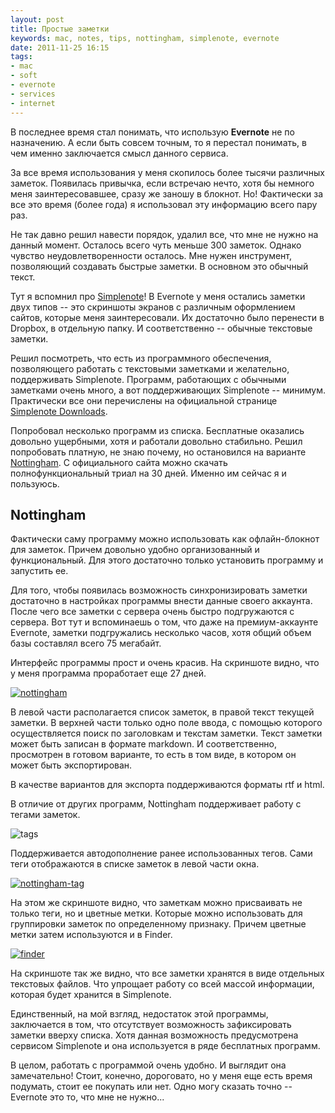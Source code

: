 ```yaml
---
layout: post
title: Простые заметки
keywords: mac, notes, tips, nottingham, simplenote, evernote
date: 2011-11-25 16:15
tags:
- mac
- soft
- evernote
- services
- internet
---
```


В последнее время стал понимать, что использую **Evernote** не по назначению. А если быть совсем точным, то я перестал понимать, в чем именно заключается смысл данного сервиса.

За все время использования у меня скопилось более тысячи различных заметок. Появилась привычка, если встречаю нечто, хотя бы немного меня заинтересовавшее, сразу же заношу в блокнот. Но! Фактически за все это время (более года) я использовал эту информацию всего пару раз. 

Не так давно решил навести порядок, удалил все, что мне не нужно на данный момент.  Осталось всего чуть меньше 300 заметок. Однако чувство неудовлетворенности осталось. Мне нужен инструмент, позволяющий создавать быстрые заметки. В основном это обычный текст. 

Тут я вспомнил про [Simplenote][]! В Evernote у меня остались заметки двух типов -- это скриншоты экранов с различным оформлением сайтов, которые меня заинтересовали. Их достаточно было перенести в Dropbox, в отдельную папку. И соответственно -- обычные текстовые заметки.

[Simplenote]: http://simplenoteapp.com/
    "Simplenote"

Решил посмотреть, что есть из программного обеспечения, позволяющего работать с текстовыми заметками и желательно, поддерживать Simplenote. Программ, работающих с обычными заметками очень много, а вот поддерживающих Simplenote -- минимум. Практически все они перечислены на официальной странице [Simplenote Downloads][].

[Simplenote Downloads]: http://simplenoteapp.com/downloads/
    "Simplenote Downloads"

Попробовал несколько программ из списка. Бесплатные оказались довольно ущербными, хотя и работали довольно стабильно. Решил попробовать платную, не знаю почему, но остановился на варианте [Nottingham][]. С официального сайта можно скачать полнофункциональный триал на 30 дней. Именно им сейчас я и пользуюсь.

[Nottingham]: http://clickontyler.com/nottingham/
    "An elegant notepad for your Mac"

## Nottingham

Фактически саму программу можно использовать как офлайн-блокнот для заметок. Причем довольно удобно организованный и функциональный. Для этого достаточно только установить программу и запустить ее.

Для того, чтобы появилась возможность синхронизировать заметки достаточно в настройках программы внести данные своего аккаунта. После чего все заметки с сервера очень быстро подгружаются с сервера. Вот тут и вспоминаешь о том, что даже на премиум-аккаунте Evernote, заметки подгружались несколько часов, хотя общий объем базы составлял всего 75 мегабайт.

Интерфейс программы прост и очень красив. На скриншоте видно, что у меня программа проработает еще 27 дней. 

[![nottingham][]](http://static.juev.org/2011/11/nottingham.png)

[nottingham]: http://static.juev.org/2011/11/nottingham-th.jpg

В левой части располагается список заметок, в правой текст текущей заметки. В верхней части только одно поле ввода, с помощью которого осуществляется поиск по заголовкам и текстам заметки. Текст заметки может быть записан в формате markdown. И соответственно, просмотрен в готовом варианте, то есть в том виде, в котором он может быть экспортирован.

В качестве вариантов для экспорта поддерживаются форматы rtf и html.

В отличие от других программ, Nottingham поддерживает работу с тегами заметок.

![tags](http://static.juev.org/2011/11/tags.png)

Поддерживается автодополнение ранее использованных тегов. Сами теги отображаются в списке заметок в левой части окна.

[![nottingham-tag][]](http://static.juev.org/2011/11/nottingham-tag.png)

[nottingham-tag]: http://static.juev.org/2011/11/nottingham-tag-th.jpg

На этом же скриншоте видно, что заметкам можно присваивать не только теги, но и цветные метки. Которые можно использовать для группировки заметок по определенному признаку. Причем цветные метки затем используются и в Finder.

[![finder][]](http://static.juev.org/2011/11/finder.png)

[finder]: http://static.juev.org/2011/11/finder-th.jpg

На скриншоте так же видно, что все заметки хранятся в виде отдельных текстовых файлов. Что упрощает работу со всей массой информации, которая будет хранится в Simplenote.

Единственный, на мой взгляд, недостаток этой программы, заключается в том, что отсутствует возможность зафиксировать заметки вверху списка. Хотя данная возможность предусмотрена сервисом Simplenote и она используется в ряде бесплатных программ.

В целом, работать с программой очень удобно. И выглядит она замечательно! Стоит, конечно, дороговато, но у меня еще есть время подумать, стоит ее покупать или нет. Одно могу сказать точно -- Evernote это то, что мне не нужно...
